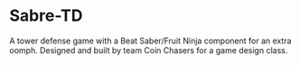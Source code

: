 # Sabre-TD
A tower defense game with a Beat Saber/Fruit Ninja component for an extra oomph. Designed and built by team Coin Chasers for a game design class.
